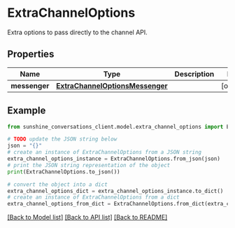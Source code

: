# ExtraChannelOptions

Extra options to pass directly to the channel API.

## Properties

Name | Type | Description | Notes
------------ | ------------- | ------------- | -------------
**messenger** | [**ExtraChannelOptionsMessenger**](ExtraChannelOptionsMessenger.md) |  | [optional] 

## Example

```python
from sunshine_conversations_client.model.extra_channel_options import ExtraChannelOptions

# TODO update the JSON string below
json = "{}"
# create an instance of ExtraChannelOptions from a JSON string
extra_channel_options_instance = ExtraChannelOptions.from_json(json)
# print the JSON string representation of the object
print(ExtraChannelOptions.to_json())

# convert the object into a dict
extra_channel_options_dict = extra_channel_options_instance.to_dict()
# create an instance of ExtraChannelOptions from a dict
extra_channel_options_from_dict = ExtraChannelOptions.from_dict(extra_channel_options_dict)
```
[[Back to Model list]](../README.md#documentation-for-models) [[Back to API list]](../README.md#documentation-for-api-endpoints) [[Back to README]](../README.md)


